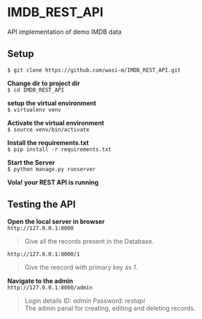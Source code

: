 # IMDB_REST_API
API implementation of demo IMDB data

## Setup

`$ git clone https://github.com/wasi-m/IMDB_REST_API.git`

**Change dir to project dir**
<br />
`$ cd IMDB_REST_API`

**setup the virtual environment**
<br />
`$ virtualenv venv`

**Activate the virtual environment**
<br />
`$ source venv/bin/activate`

**Install the requirements.txt**
<br />
`$ pip install -r requirements.txt`

**Start the Server**
<br />
`$ python manage.py runserver`

**Vola! your REST API is running**


## Testing the API
**Open the local server in browser**
<br />
`http://127.0.0.1:8000`
> Give all the records present in the Database.

`http://127.0.0.1:8000/1`
> Give the reecord with primary key as *1*.

**Navigate to the admin**
<br />
 `http://127.0.0.1:8000/admin`
> Login details ID: *admin*   Password: *restapi*<br />The admin panal for creating, editing and deleting records. 
 
